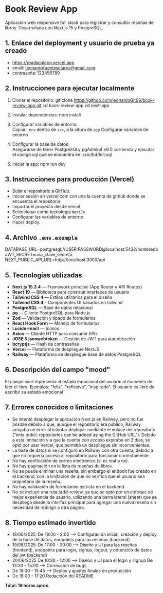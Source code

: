 # Book Review App

Aplicación web responsive full stack para registrar y consultar reseñas de libros. Desarrollada con Next.js 15 y PostgreSQL.

## 1. Enlace del deployment y usuario de prueba ya creado

- https://readsoulapp.vercel.app
- email: leonardofuentesclaros@gmail.com
- contraseña: 123456789

## 2. Instrucciones para ejecutar localmente

1. Clonar el repositorio:
git clone https://github.com/leonardoGit99/book-review-app.git
cd book-review-app
cd next-app

2. Instalar dependencias:
npm install

3. Configurar variables de entorno:  
Copiar  `.env` dentro de `src`, a la altura de `app`
Configurar variables de entorno

4. Configurar la base de datos:  
Asegurarse de tener PostgreSQLy pgAdmin4 v9.0 corriendo y ejecutar el código sql que se encuentra en:
/src/bd/init.sql

5. Iniciar la app:
npm run dev

## 3. Instrucciones para producción (Vercel)

- Subir el repositorio a GitHub.
- Iniciar sesión en vercel.com con una la cuenta de github donde se encuentra el repositorio
- Importar el proyecto desde vercel
- Seleccionar como tecnologia `NextJs`
- Configurar las variables de entorno.
- Hacer deploy.

## 4. Archivo `.env.example`
DATABASE_URL=postgresql://USER:PASSWORD@localhost:5432/nombredb
JWT_SECRET=una_clave_secreta
NEXT_PUBLIC_API_URL=http://localhost:3000/api

## 5. Tecnologías utilizadas

- **Next.js 15.3.4** — Framework principal (App Router y API Routes)
- **React 19** — Biblioteca para construir interfaces de usuario
- **Tailwind CSS 4** — Estilos utilitarios para el diseño
- **Tailwind CSS 4** - Componentes UI basados en tailwind
- **PostgreSQL** — Base de datos relacional
- **pg** — Cliente PostgreSQL para Node.js
- **Zod** — Validación y tipado de formularios
- **React Hook Form** — Manejo de formularios
- **Lucide-react** — Iconos
- **Axios** — Cliente HTTP para consumir APIs
- **JOSE & jsonwebtoken** — Gestión de JWT para autenticación
- **bcryptjs** — Hash de contraseñas
- **Vercel** — Plataforma de despliegue NextJS
- **Railway** — Plataforma de despliegue base de datos PostgreSQL

## 6. Descripción del campo "mood"

El campo `mood` representa el estado emocional del usuario al momento de leer el libro. Ejemplos: "feliz", "reflexivo", "inspirado".
El usuario es libre de escribir su estado emocional


## 7. Errores conocidos o limitaciones

- Se intentó desplegar la aplicación Next.js en Railway, pero no fue posible debido a que, aunque el repositorio era público, Railway arrojaba un error al intentar deployar mediante el enlace del repositorio ("only public repositories can be added using the GitHub URL"). Debido a esta limitación y a que la cuenta con acceso expiraba en 2 días, se optó por usar Vercel, que permitió un despliegue sin inconvenientes.
- La base de datos sí se configuró en Railway con otra cuenta, debido a que no requería acceso al repositorio para funcionar correctamente.
- No hay verificación de correo electrónico (si es real o no).
- No hay paginación en la lista de reseñas de libros.
- No se puede eliminar una reseña, sin embargo el endpoit fue creado en el backend, con la limitación de que no verifica que el usuario sea propietario de la reseña.
- No hay validación de formularios estricta en el backend.
- No se incluyó una ruta /add-review, ya que se optó por un enfoque de mejor experiencia de usuario, utilizando una barra lateral (sheet) que se despliega desde la interfaz principal para agregar una nueva reseña sin necesidad de redirigir a otra página.

## 8. Tiempo estimado invertido

- 18/06/2025: 
  De 19:00 - 2:00 --> Configuración inicial, creación y deploy de la base de datos, endpoints para las reseñas (backend)
- 19/06/2025: 
  De 17:00 - 00:00 --> Diseño y UI para las reseñas (frontend), endpoints para login, signup, logout, y obtención de datos del jwt (backend)
- 20/06/2025
  De 10:30 - 12:00 --> Diseño y UI para el login y signup
  De 13:30 - 15:00 --> Corrección de bugs
- De 15:00 - 15:45 --> Deploy y ajustes finales en producción  
- De 16:00 - 17:20 Redacción del README

**Total: 19 horas aprox.**